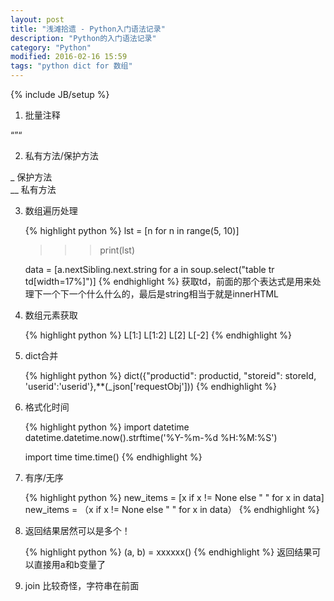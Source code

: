 ```yaml
---
layout: post
title: "浅滩拾遗 - Python入门语法记录"
description: "Python的入门语法记录"
category: "Python"
modified: 2016-02-16 15:59
tags: "python dict for 数组"
---
```

{% include JB/setup %}

1. 批量注释

“”“

2. 私有方法/保护方法

  _ 保护方法  
  __ 私有方法

3. 数组遍历处理

   {% highlight python %} 
   lst = [n for n in range(5, 10)]
   >>> print(lst)

   data = [a.nextSibling.next.string for a in soup.select("table tr td[width=17%]")]
   {% endhighlight %} 
   获取td，前面的那个表达式是用来处理下一个下一个什么什么的，最后是string相当于就是innerHTML

4. 数组元素获取

   {% highlight python %} 
   L[1:]
   L[1:2]
   L[2]
   L[-2]
   {% endhighlight %} 
   
5. dict合并

   {% highlight python %} 
   dict({"productid": productid, "storeid": storeId, 'userid':'userid'},**(_json['requestObj']))
   {% endhighlight %} 


6. 格式化时间

   {% highlight python %} 
   import datetime
   datetime.datetime.now().strftime('%Y-%m-%d %H:%M:%S')

   import time
   time.time()
   {% endhighlight %} 
   
7. 有序/无序

   {% highlight python %} 
   new_items = [x if x != None else " " for x in data]
   new_items = （x if x != None else " " for x in data）
   {% endhighlight %} 

8. 返回结果居然可以是多个！

   {% highlight python %} 
   (a, b) = xxxxxx()
   {% endhighlight %} 
   返回结果可以直接用a和b变量了

9. join 比较奇怪，字符串在前面
